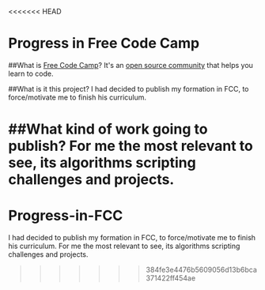 <<<<<<< HEAD
# Progress in Free Code Camp

##What is [Free Code Camp](https://www.freecodecamp.com/about)?
It's an [open source community](https://github.com/freecodecamp) that helps you learn to code.

##What is it this project?
I had decided to publish my formation in FCC, to force/motivate me to finish his curriculum. 

##What kind of work going to publish?
For me the most relevant to see, its algorithms scripting challenges and projects.
=======
# Progress-in-FCC
I had decided to publish my formation in FCC, to force/motivate me to finish his curriculum. For me the most relevant to see, its algorithms scripting challenges and projects.
>>>>>>> 384fe3e4476b5609056d13b6bca371422ff454ae
